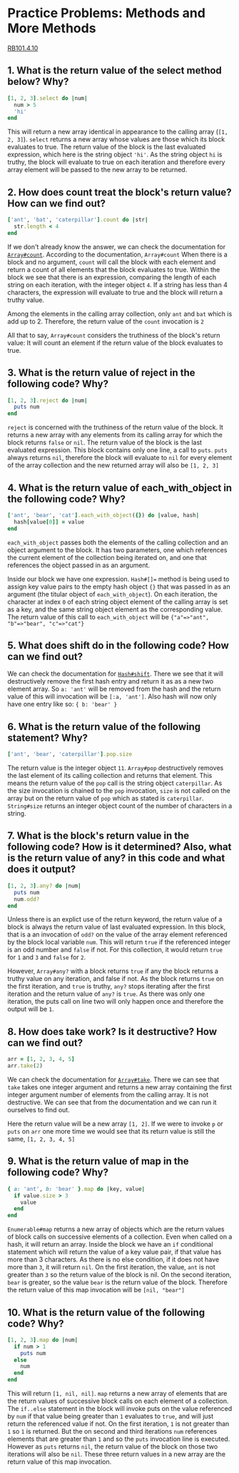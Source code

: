 # Practice Problems: Methods and More Methods
[RB101.4.10](https://launchschool.com/lessons/85376b6d/assignments/fd13de08)

## 1. What is the return value of the select method below? Why?

```ruby
[1, 2, 3].select do |num|
  num > 5
  'hi'
end
```

This will return a new array identical in appearance to the calling array (`[1, 2, 3]`). `select` returns a new array whose values are those which its block evaluates to true. The return value of the block is the last evaluated expression, which here is the string object `'hi'`. As the string object `hi` is truthy, the block will evaluate to true on each iteration and therefore every array element will be passed to the new array to be returned.

## 2. How does count treat the block's return value? How can we find out?

```ruby
['ant', 'bat', 'caterpillar'].count do |str|
  str.length < 4
end
```

If we don't already know the answer, we can check the documentation for [`Array#count`](https://docs.ruby-lang.org/en/3.1/Array.html#method-i-count). According to the documentation, `Array#count` When there is a block and no argument, `count` will call the block with each element and return a count of all elements that the block evaluates to true. Within the block we see that there is an expression, comparing the length of each string on each iteration, with the integer object `4`. If a string has less than 4 characters, the expression will evaluate to true and the block will return a truthy value. 

Among the elements in the calling array collection, only `ant` and `bat` which is add up to 2. Therefore, the return value of the `count` invocation is `2`

All that to say, `Array#count` considers the truthiness of the block's return value: It will count an element if the return value of the block evaluates to true.

## 3. What is the return value of reject in the following code? Why?

```ruby
[1, 2, 3].reject do |num|
  puts num
end
```

`reject` is concerned with the truthiness of the return value of the block. It returns a new array with any elements from its calling array for which the block returns `false` or `nil`. The return value of the block is the last evaluated expression. This block contains only one line, a call to `puts`. `puts` always returns `nil`, therefore the block will evaluate to `nil` for every element of the array collection and the new returned array will also be `[1, 2, 3]`

## 4. What is the return value of each_with_object in the following code? Why?

```ruby
['ant', 'bear', 'cat'].each_with_object({}) do |value, hash|
  hash[value[0]] = value
end
```

`each_with_object` passes both the elements of the calling collection and an object argument to the block. It has two parameters, one which references the current element of the collection being iterated on, and one that references the object passed in as an argument.

Inside our block we have one expression. `Hash#[]=` method is being used to assign key value pairs to the empty hash object `{}` that was passed in as an argument (the titular object of `each_with_object`). On each iteration, the character at index `0` of each string object element of the calling array is set as a key, and the same string object element as the corresponding value. The return value of this call to `each_with_object` will be `{"a"=>"ant", "b"=>"bear", "c"=>"cat"}`

## 5. What does shift do in the following code? How can we find out?

We can check the documentation for [`Hash#shift`](https://docs.ruby-lang.org/en/3.1/Hash.html#method-i-shift). There we see that it will destructively remove the first hash entry and return it as as a new two element array. So `a: 'ant'` will be removed from the hash and the return value of this will invocation will be `[:a, 'ant']`. Also hash will now only have one entry like so: `{ b: 'bear' }`

## 6. What is the return value of the following statement? Why?

```ruby
['ant', 'bear', 'caterpillar'].pop.size
```

The return value is the integer object `11`. `Array#pop` destructively removes the last element of its calling collection and returns that element. This means the return value of the `pop` call is the string object `caterpillar`. As the size invocation is chained to the `pop` invocation, `size` is not called on the array but on the return value of `pop` which as stated is `caterpillar`. `String#size` returns an integer object count of the number of characters in a string.

## 7. What is the block's return value in the following code? How is it determined? Also, what is the return value of any? in this code and what does it output?

```ruby
[1, 2, 3].any? do |num|
  puts num
  num.odd?
end
```

Unless there is an explict use of the return keyword, the return value of a block is always the return value of last evaluated expression. In this block, that is a an invocation of `odd?` on the value of the array element referenced by the block local variable `num`. This will return `true` if the referenced integer is an odd number and `false` if not. For this collection, it would return `true` for `1` and `3` and `false` for `2`.

However, `Array#any?` with a block returns `true` if any the block returns a truthy value on any iteration, and false if not. As the block returns `true` on the first iteration, and `true` is truthy, `any?` stops iterating after the first iteration and the return value of `any?` is `true`. As there was only one iteration, the puts call on line two will only happen once and therefore the output will be `1`.

## 8. How does take work? Is it destructive? How can we find out?

```ruby
arr = [1, 2, 3, 4, 5]
arr.take(2)
```

We can check the documentation for [`Array#take`](https://docs.ruby-lang.org/en/3.1/Array.html#method-i-take). There we can see that `take` takes one integer argument and returns a new array containing the first integer argument number of elements from the calling array. It is not destructive. We can see that from the documentation and we can run it ourselves to find out. 

Here the return value will be a new array `[1, 2]`. If we were to invoke `p` or `puts` on `arr` one more time we would see that its return value is still the same, `[1, 2, 3, 4, 5]`

## 9. What is the return value of map in the following code? Why?

```ruby
{ a: 'ant', b: 'bear' }.map do |key, value|
  if value.size > 3
    value
  end
end
```

`Enumerable#map` returns a new array of objects which are the return values of block calls on successive elements of a collection. Even when called on a hash, it will return an array. Inside the block we have an `if` conditional statement which will return the value of a key value pair, if that value has more than 3 characters. As there is no else condition, if it does not have more than `3`, it will return `nil`. On the first iteration, the value, `ant` is not greater than `3` so the return value of the block is nil. On the second iteration, `bear` is greater, so the value `bear` is the return value of the block. Therefore the return value of this map invocation will be `[nil, "bear"]`

## 10. What is the return value of the following code? Why?

```ruby
[1, 2, 3].map do |num|
  if num > 1
    puts num
  else
    num
  end
end
```

This will return `[1, nil, nil]`. `map` returns a new array of elements that are the return values of successive block calls on each element of a collection. The `if..else` statement in the block will invoke puts on the value referenced by `num` if that value being greater than `1` evaluates to `true`, and will just return the referenced value if not. On the first iteration, `1` is not greater than `1` so `1` is returned. But the on second and third iterations `num` references elements that are greater than `1` and so the `puts` invocation line is executed. However as `puts` returns `nil`, the return value of the block on those two iterations will also be `nil`. These three return values in a new array are the return value of this map invocation.
